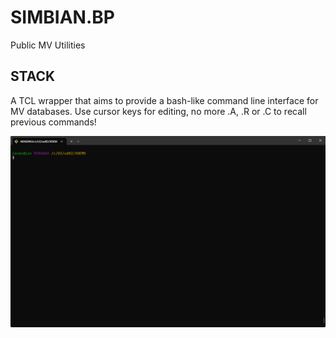 # SIMBIAN.BP
Public MV Utilities

## STACK

A TCL wrapper that aims to provide a bash-like command line interface for MV databases.
Use cursor keys for editing, no more .A, .R or .C to recall previous commands!

![STACK Demo](screenshots/STACK_demo.gif)
